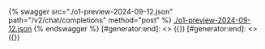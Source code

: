 [#generator:start]: <> ({ "template": "openapi" })
[#generator:start]: <> ({ "template": "openapi" })
{% swagger src="./o1-preview-2024-09-12.json" path="/v2/chat/completions" method="post" %}
[./o1-preview-2024-09-12.json](./o1-preview-2024-09-12.json)
{% endswagger %}
[#generator:end]: <> ({})
[#generator:end]: <> ({})